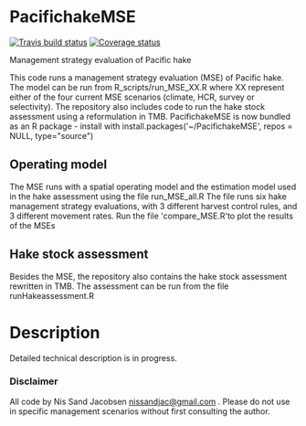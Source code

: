 # PacifichakeMSE

[![Travis build status](https://travis-ci.org/cgrandin/PacifichakeMSE.svg?branch=master)](https://travis-ci.org/cgrandin/PacifichakeMSE)
[![Coverage status](https://codecov.io/gh/cgrandin/PacifichakeMSE/branch/master/graph/badge.svg)](https://codecov.io/github/cgrandin/PacifichakeMSE?branch=master)

Management strategy evaluation of Pacific hake

This code runs a management strategy evaluation (MSE) of Pacific hake. The model can be run from R_scripts/run_MSE_XX.R where XX represent either of the four current MSE scenarios (climate, HCR, survey or selectivity). The repository also includes code to run the hake stock assessment using a reformulation in TMB.
PacifichakeMSE is now bundled as an R package - install with install.packages('~/PacifichakeMSE', repos = NULL, type="source")


## Operating model
The MSE runs with a spatial operating model and the estimation model used in the hake assessment using the file run_MSE_all.R
The file runs six hake management strategy evaluations, with 3 different harvest control rules, and 3 different movement rates. Run the file 'compare_MSE.R'to plot the results of the MSEs

## Hake stock assessment
Besides the MSE, the repository also contains the hake stock assessment rewritten in TMB. The assessment can be run from the file runHakeassessment.R

# Description
Detailed technical description is in progress.

### Disclaimer
All code by Nis Sand Jacobsen nissandjac@gmail.com . Please do not use in specific management scenarios without first consulting the author.  
